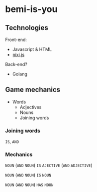 # bemi-is-you

## Technologies

Front-end:
- Javascript & HTML
- [pixi.js](https://github.com/pixijs/pixi.js)

Back-end?
- Golang

## Game mechanics
- Words
  - Adjectives
  - Nouns
  - Joining words

### Joining words
`IS`, `AND`

### Mechanics
`NOUN` (`AND` `NOUN`) `IS` `AJECTIVE` (`AND` `ADJECTIVE`)

`NOUN` (`AND` `NOUN`) `IS` `NOUN`

`NOUN` (`AND` `NOUN`) `HAS` `NOUN`